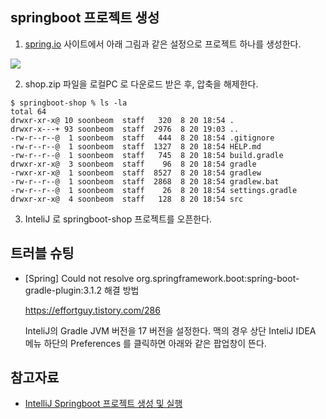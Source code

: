 ## springboot 프로젝트 생성 ##

1. [spring.io](https://start.spring.io/) 사이트에서 아래 그림과 같은 설정으로 프로젝트 하나를 생성한다.
  
![](https://github.com/gnosia93/eks-on-aws-springboot/blob/main/project-create.png)

2. shop.zip 파일을 로컬PC 로 다운로드 받은 후, 압축을 해제한다.
```
$ springboot-shop % ls -la
total 64
drwxr-xr-x@ 10 soonbeom  staff   320  8 20 18:54 .
drwxr-x---+ 93 soonbeom  staff  2976  8 20 19:03 ..
-rw-r--r--@  1 soonbeom  staff   444  8 20 18:54 .gitignore
-rw-r--r--@  1 soonbeom  staff  1327  8 20 18:54 HELP.md
-rw-r--r--@  1 soonbeom  staff   745  8 20 18:54 build.gradle
drwxr-xr-x@  3 soonbeom  staff    96  8 20 18:54 gradle
-rwxr-xr-x@  1 soonbeom  staff  8527  8 20 18:54 gradlew
-rw-r--r--@  1 soonbeom  staff  2868  8 20 18:54 gradlew.bat
-rw-r--r--@  1 soonbeom  staff    26  8 20 18:54 settings.gradle
drwxr-xr-x@  4 soonbeom  staff   128  8 20 18:54 src
```

3. InteliJ 로 springboot-shop 프로젝트를 오픈한다.  


## 트러블 슈팅 ##

* [Spring] Could not resolve org.springframework.boot:spring-boot-gradle-plugin:3.1.2 해결 방법

  https://effortguy.tistory.com/286

  InteliJ의 Gradle JVM 버전을 17 버전을 설정한다. 맥의 경우 상단 InteliJ IDEA 메뉴 하단의 Preferences 를 클릭하면 아래와 같은 팝업창이 뜬다.
    

  

## 참고자료 ##

* [IntelliJ Springboot 프로젝트 생성 및 실행](https://velog.io/@deannn/Spring-IntelliJ-Springboot-%ED%94%84%EB%A1%9C%EC%A0%9D%ED%8A%B8-%EC%83%9D%EC%84%B1-%EB%B0%8F-%EC%8B%A4%ED%96%89)
